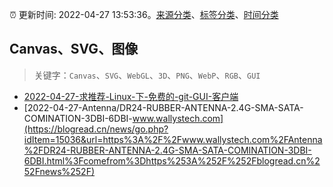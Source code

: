 :alarm_clock: 更新时间: 2022-04-27 13:53:36。[来源分类](../README.md)、[标签分类](../TAGS.md)、[时间分类](../TIMELINE.md)

## Canvas、SVG、图像


> 关键字：`Canvas`、`SVG`、`WebGL`、`3D`、`PNG`、`WebP`、`RGB`、`GUI`



- [2022-04-27-求推荐-Linux-下-免费的-git-GUI-客户端](https://www.v2ex.com/t/849658) 
- [2022-04-27-Antenna/DR24-RUBBER-ANTENNA-2.4G-SMA-SATA-COMINATION-3DBI-6DBI-www.wallystech.com](https://blogread.cn/news/go.php?idItem=15036&url=https%3A%2F%2Fwww.wallystech.com%2FAntenna%2FDR24-RUBBER-ANTENNA-2.4G-SMA-SATA-COMINATION-3DBI-6DBI.html%3Fcomefrom%3Dhttps%253A%252F%252Fblogread.cn%252Fnews%252F) 